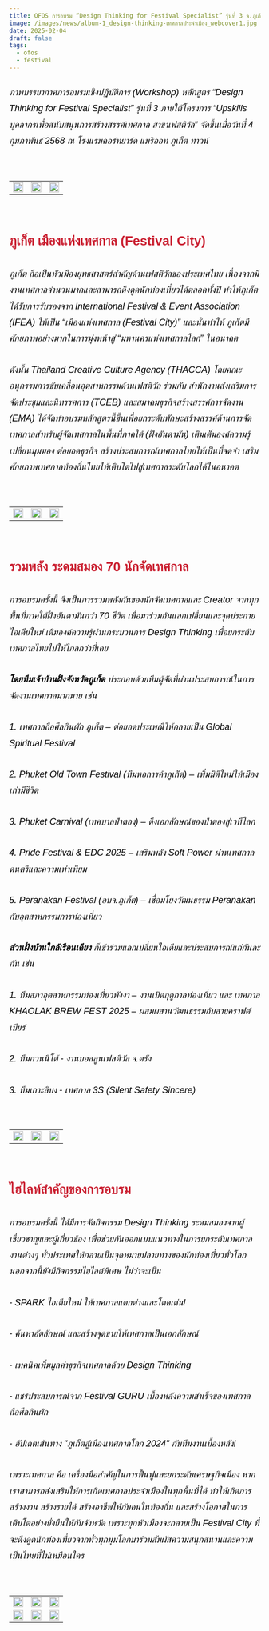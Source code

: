 ```yaml
---
title: OFOS การอบรม “Design Thinking for Festival Specialist” รุ่นที่ 3 จ.ภูเก็ต
image: /images/news/album-1_design-thinking-เทศกาลประจำเมือง_webcover1.jpg
date: 2025-02-04
draft: false
tags:
  - ofos
  - festival
---
```

<style>
    body {
        color: black;
    }

    h3 {
        color: #ca2031;
        font-family: "IBM Plex Sans Thai", sans-serif;
        font-weight: bold;
        font-size: 26px;
        line-height: 1.8;
    }

    h4 {
        color: black;
        font-family: "IBM Plex Sans Thai", sans-serif;
        font-weight: bold;
        font-size: 20px;
        line-height: 1.8;
    }

h5 {
        color: black;
        font-family: "sarabun", sans-serif;
        font-weight: lighter;
        font-size: 18px;
        line-height: 1.8;
    }
</style>

##### ภาพบรรยากาศการอบรมเชิงปฏิบัติการ (Workshop) หลักสูตร “Design Thinking for Festival Specialist” รุ่นที่ 3 ภายใต้โครงการ “Upskills บุคลากรเพื่อสนับสนุนการสร้างสรรค์เทศกาล สาขาเฟสติวัล” จัดขึ้นเมื่อวันที่ 4 กุมภาพันธ์ 2568 ณ โรงแรมคอร์ทยาร์ด แมริออท ภูเก็ต ทาวน์

<p><br></p>
<table style="width: 100%; border-collapse: collapse; border: 0px solid rgb(255, 255, 255);">
    <tbody>
        <tr>
            <td style="width: 33.3333%; border: 0px solid rgb(255, 255, 255);"><img src="/images/album-1_design-thinking-เทศกาลประจำเมือง_x_3.jpg" style="width: 100%;object-fit;"><br></td>
            <td style="width: 33.3333%; border: 0px solid rgb(255, 255, 255);"><img src="/images/album-1_design-thinking-เทศกาลประจำเมือง_x_1.jpg" style="width: 100%;object-fit;"><br></td>
            <td style="width: 33.3333%; border: 0px solid rgb(255, 255, 255);"><img src="/images/album-1_design-thinking-เทศกาลประจำเมือง_x_5.jpg" style="width: 100%;object-fit;"><br></td>
        </tr> </tr>
    </tbody>
</table>

<p><br></p>

### ภูเก็ต เมืองแห่งเทศกาล (Festival City)

##### ภูเก็ต ถือเป็นหัวเมืองยุทธศาสตร์สำคัญด้านเฟสติวัลของประเทศไทย เนื่องจากมีงานเทศกาลจำนวนมากและสามารถดึงดูดนักท่องเที่ยวได้ตลอดทั้งปี ทำให้ภูเก็ตได้รับการรับรองจาก International Festival & Event Association (IFEA) ให้เป็น “เมืองแห่งเทศกาล (Festival City)” และนั่นทำให้ ภูเก็ตมีศักยภาพอย่างมากในการมุ่งหน้าสู่ “มหานครแห่งเทศกาลโลก” ในอนาคต 

##### ดังนั้น Thailand Creative Culture Agency (THACCA) โดยคณะอนุกรรมการขับเคลื่อนอุตสาหกรรมด้านเฟสติวัล ร่วมกับ สำนักงานส่งเสริมการจัดประชุมและนิทรรศการ (TCEB) และสมาคมธุรกิจสร้างสรรค์การจัดงาน (EMA) ได้จัดทำอบรมหลักสูตรนี้ขึ้นเพื่อยกระดับทักษะสร้างสรรค์ด้านการจัดเทศกาลสำหรับผู้จัดเทศกาลในพื้นที่ภาคใต้ (ฝั่งอันดามัน) เติมเต็มองค์ความรู้ เปลี่ยนมุมมอง ต่อยอดธุรกิจ สร้างประสบการณ์เทศกาลไทยให้เป็นที่จดจำ เสริมศักยภาพเทศกาลท้องถิ่นไทยให้เติบโตไปสู่เทศกาลระดับโลกได้ในอนาคต

<p><br></p>
<table style="width: 100%; border-collapse: collapse; border: 0px solid rgb(255, 255, 255);">
    <tbody>
        <tr>
            <td style="width: 33.3333%; border: 0px solid rgb(255, 255, 255);"><img src="/images/album-1_design-thinking-เทศกาลประจำเมือง_x_6.jpg" style="width: 100%;object-fit;"><br></td>
            <td style="width: 33.3333%; border: 0px solid rgb(255, 255, 255);"><img src="/images/album-1_design-thinking-เทศกาลประจำเมือง_x_25.jpg" style="width: 100%;object-fit;"><br></td>
            <td style="width: 33.3333%; border: 0px solid rgb(255, 255, 255);"><img src="/images/album-1_design-thinking-เทศกาลประจำเมือง_x_7.jpg" style="width: 100%;object-fit;"><br></td>
        </tr> </tr>
    </tbody>
</table>

<p><br></p>

### รวมพลัง ระดมสมอง 70 นักจัดเทศกาล

##### การอบรมครั้งนี้ จึงเป็นการรวมพลังกันของนักจัดเทศกาลและ Creator จากทุกพื้นที่ภาคใต้ฝั่งอันดามันกว่า 70 ชีวิต เพื่อมาร่วมกันแลกเปลี่ยนและจุดประกายไอเดียใหม่ เติมองค์ความรู้ผ่านกระบวนการ Design Thinking เพื่อยกระดับเทศกาลไทยไปให้ไกลกว่าที่เคย

##### **โดยทีมเจ้าบ้านฝั่งจังหวัดภูเก็ต** ประกอบด้วยทีมผู้จัดที่ผ่านประสบการณ์ในการจัดงานเทศกาลมากมาย เช่น

##### 1. เทศกาลถือศีลกินผัก ภูเก็ต – ต่อยอดประเพณีให้กลายเป็น Global Spiritual Festival

##### 2. Phuket Old Town Festival (ทีมหอการค้าภูเก็ต) – เพิ่มมิติใหม่ให้เมืองเก่ามีชีวิต

##### 3. Phuket Carnival (เทศบาลป่าตอง) – ดึงเอกลักษณ์ของป่าตองสู่เวทีโลก

##### 4. Pride Festival & EDC 2025 – เสริมพลัง Soft Power ผ่านเทศกาลดนตรีและความเท่าเทียม

##### 5. Peranakan Festival (อบจ.ภูเก็ต) – เชื่อมโยงวัฒนธรรม Peranakan กับอุตสาหกรรมการท่องเที่ยว

##### **ส่วนฝั่งบ้านใกล้เรือนเคียง** ก็เข้าร่วมแลกเปลี่ยนไอเดียและประสบการณ์แก่กันละกัน เช่น

##### 1. ทีมสภาอุตสาหกรรมท่องเที่ยวพังงา – งานเปิดฤดูกาลท่องเที่ยว และ เทศกาล KHAOLAK BREW FEST 2025 – ผสมผสานวัฒนธรรมกับสายคราฟต์เบียร์

##### 2. ทีมกวนนิโต้ - งานบอลลูนเฟสติวัล จ.ตรัง

##### 3. ทีมเกาะลิบง - เทศกาล 3S (Silent Safety Sincere)

<p><br></p>
<table style="width: 100%; border-collapse: collapse; border: 0px solid rgb(255, 255, 255);">
    <tbody>
        <tr>
            <td style="width: 33.3333%; border: 0px solid rgb(255, 255, 255);"><img src="/images/album-1_design-thinking-เทศกาลประจำเมือง_x_20.jpg" style="width: 100%;object-fit;"><br></td>
            <td style="width: 33.3333%; border: 0px solid rgb(255, 255, 255);"><img src="/images/album-1_design-thinking-เทศกาลประจำเมือง_x_10.jpg" style="width: 100%;object-fit;"><br></td>
            <td style="width: 33.3333%; border: 0px solid rgb(255, 255, 255);"><img src="/images/album-1_design-thinking-เทศกาลประจำเมือง_x_20.jpg" style="width: 100%;object-fit;"><br></td>
        </tr> </tr>
    </tbody>
</table>

<p><br></p>

### ไฮไลท์สำคัญของการอบรม

##### การอบรมครั้งนี้ ได้มีการจัดกิจกรรม Design Thinking ระดมสมองจากผู้เชี่ยวชาญและผู้เกี่ยวข้อง เพื่อช่วยกันออกแบบแนวทางในการยกระดับเทศกาลงานต่างๆ ทั่วประเทศให้กลายเป็นจุดหมายปลายทางของนักท่องเที่ยวทั่วโลก นอกจากนี้ยังมีกิจกรรมไฮไลต์พิเศษ ไม่ว่าจะเป็น

##### \- SPARK ไอเดียใหม่ ให้เทศกาลแตกต่างและโดดเด่น!

##### \- ค้นหาอัตลักษณ์ และสร้างจุดขายให้เทศกาลเป็นเอกลักษณ์

##### \- เทคนิคเพิ่มมูลค่าธุรกิจเทศกาลด้วย Design Thinking

##### \- แชร์ประสบการณ์จาก Festival GURU เบื้องหลังความสำเร็จของเทศกาลถือศีลกินผัก

##### \- อัปเดตเส้นทาง "ภูเก็ตสู่เมืองเทศกาลโลก 2024" กับทีมงานเบื้องหลัง!

##### เพราะเทศกาล คือ เครื่องมือสำคัญในการฟื้นฟูและยกระดับเศรษฐกิจเมือง หากเราสามารถส่งเสริมให้การเกิดเทศกาลประจำเมืองในทุกพื้นที่ได้ ทำให้เกิดการสร้างงาน สร้างรายได้ สร้างอาชีพให้กับคนในท้องถิ่น และสร้างโอกาสในการเติบโตอย่างยั่งยืนให้กับจังหวัด เพราะทุกหัวเมืองจะกลายเป็น Festival City ที่จะดึงดูดนักท่องเที่ยวจากทั่วทุกมุมโลกมาร่วมสัมผัสความสนุกสนานและความเป็นไทยที่ไม่เหมือนใคร

<p><br></p>
<table style="width: 100%; border-collapse: collapse; border: 0px solid rgb(255, 255, 255);">
    <tbody>
        <tr>
            <td style="width: 33.3333%; border: 0px solid rgb(255, 255, 255);"><img src="/images/album-1_design-thinking-เทศกาลประจำเมือง_x_9.jpg" style="width: 100%;object-fit;"><br></td>
            <td style="width: 33.3333%; border: 0px solid rgb(255, 255, 255);"><img src="/images/album-1_design-thinking-เทศกาลประจำเมือง_x_4.jpg" style="width: 100%;object-fit;"><br></td>
            <td style="width: 33.3333%; border: 0px solid rgb(255, 255, 255);"><img src="/images/album-1_design-thinking-เทศกาลประจำเมือง_x_21.jpg" style="width: 100%;object-fit;"><br></td>
        </tr>
            <td style="width: 33.3333%; border: 0px solid rgb(255, 255, 255);"><img src="/images/album-1_design-thinking-เทศกาลประจำเมือง_x_22.jpg" style="width: 100%;object-fit;"><br></td>
            <td style="width: 33.3333%; border: 0px solid rgb(255, 255, 255);"><img src="/images/album-1_design-thinking-เทศกาลประจำเมือง_x_23.jpg" style="width: 100%;object-fit;"><br></td>
            <td style="width: 33.3333%; border: 0px solid rgb(255, 255, 255);"><img src="/images/album-1_design-thinking-เทศกาลประจำเมือง_x_24.jpg" style="width: 100%;object-fit;"><br></td>
        </tr>
        </tr>
    </tbody>
</table>
